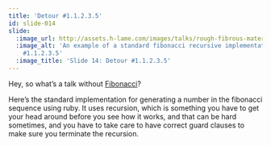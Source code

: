 ```yaml
---
title: 'Detour #1.1.2.3.5'
id: slide-014
slide:
  :image_url: http://assets.h-lame.com/images/talks/rough-fibrous-material/slides/014.png
  :image_alt: 'An example of a standard fibonacci recursive implementation text: Detour
    #1.1.2.3.5'
  :image_title: 'Slide 14: Detour #1.1.2.3.5'
---
```

Hey, so what’s a talk without [Fibonacci](https://en.wikipedia.org/wiki/Fibonacci_number)?

Here’s the standard implementation for generating a number in the fibonacci sequence using ruby.  It uses recursion, which is something you have to get your head around before you see how it works, and that can be hard sometimes, and you have to take care to have correct guard clauses to make sure you terminate the recursion.
